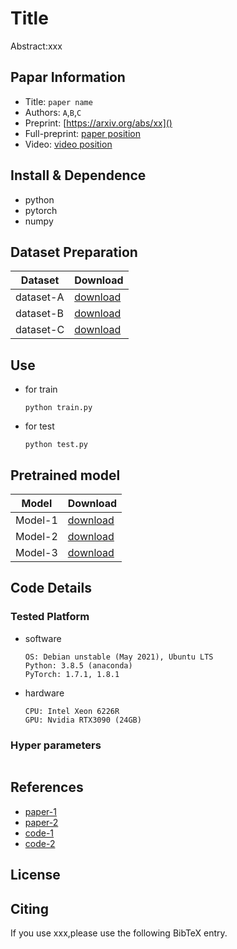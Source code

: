 # Title

Abstract:xxx

## Papar Information

- Title: `paper name`
- Authors: `A`,`B`,`C`
- Preprint: [https://arxiv.org/abs/xx]()
- Full-preprint: [paper position]()
- Video: [video position]()

## Install & Dependence

- python
- pytorch
- numpy

## Dataset Preparation

| Dataset   | Download     |
| --------- | ------------ |
| dataset-A | [download]() |
| dataset-B | [download]() |
| dataset-C | [download]() |

## Use

- for train
  ```
  python train.py
  ```
- for test
  ```
  python test.py
  ```

## Pretrained model

| Model   | Download     |
| ------- | ------------ |
| Model-1 | [download]() |
| Model-2 | [download]() |
| Model-3 | [download]() |

## Code Details

### Tested Platform

- software
  ```
  OS: Debian unstable (May 2021), Ubuntu LTS
  Python: 3.8.5 (anaconda)
  PyTorch: 1.7.1, 1.8.1
  ```
- hardware
  ```
  CPU: Intel Xeon 6226R
  GPU: Nvidia RTX3090 (24GB)
  ```

### Hyper parameters

```

```

## References

- [paper-1]()
- [paper-2]()
- [code-1](https://github.com)
- [code-2](https://github.com)

## License

## Citing

If you use xxx,please use the following BibTeX entry.

```

```

